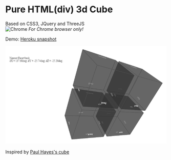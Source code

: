 # Pure HTML(div) 3d Cube
Based on CSS3, JQuery and ThreeJS <br/>
![Chrome](http://www.google.com/images/icons/material/product/1x/chrome_32dp.png) *For Chrome browser only!*

Demo: [Heroku snapshot](http://cube-analytics.herokuapp.com/)

![Slice Splash](/src/main/webapp/img/splash.png)

Inspired by [Paul Hayes's cube](https://github.com/fofr/paulrhayes.com-experiments/tree/master/cube-3d/)
